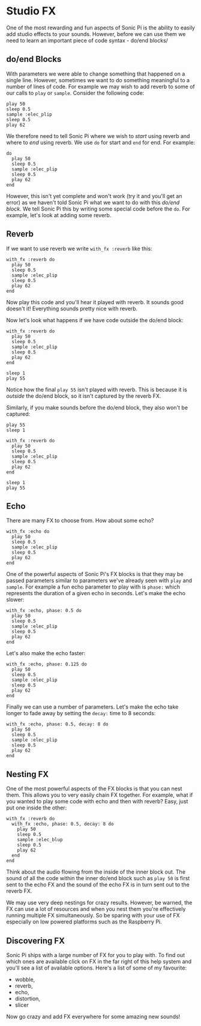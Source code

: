 # Studio FX

One of the most rewarding and fun aspects of Sonic Pi is the ability to easily add studio effects to your sounds. However, before we can use them we need to learn an important piece of code syntax - do/end blocks/

## do/end Blocks

With parameters we were able to change something that happened on a single line. However, sometimes we want to do something meaningful to a number of lines of code. For example we may wish to add reverb to some of our calls to `play` or `sample`. Consider the following code:

```
play 50
sleep 0.5
sample :elec_plip
sleep 0.5
play 62
```

We therefore need to tell Sonic Pi where we wish to *start* using reverb and where to *end* using reverb. We use `do` for start and `end` for end. For example:

```
do
  play 50
  sleep 0.5
  sample :elec_plip
  sleep 0.5
  play 62
end
```

However, this isn't yet complete and won't work (try it and you'll get an error) as we haven't told Sonic Pi what we want to do with this *do/end block*. We tell Sonic Pi this by writing some special code before the `do`. For example, let's look at adding some reverb.

## Reverb

If we want to use reverb we write `with_fx :reverb` like this:

```
with_fx :reverb do
  play 50
  sleep 0.5
  sample :elec_plip
  sleep 0.5
  play 62
end

```

Now play this code and you'll hear it played with reverb. It sounds good doesn't it! Everything sounds pretty nice with reverb. 

Now let's look what happens if we have code outside the do/end block:

```
with_fx :reverb do
  play 50
  sleep 0.5
  sample :elec_plip
  sleep 0.5
  play 62
end

sleep 1
play 55
```

Notice how the final `play 55` isn't played with reverb. This is because it is *outside* the do/end block, so it isn't captured by the reverb FX.

Similarly, if you make sounds before the do/end block, they also won't be captured:


```
play 55
sleep 1

with_fx :reverb do
  play 50
  sleep 0.5
  sample :elec_plip
  sleep 0.5
  play 62
end

sleep 1
play 55
```

## Echo

There are many FX to choose from. How about some echo?

```
with_fx :echo do
  play 50
  sleep 0.5
  sample :elec_plip
  sleep 0.5
  play 62
end
```

One of the powerful aspects of Sonic Pi's FX blocks is that they may be passed parameters similar to parameters we've already seen with `play` and `sample`. For example a fun echo parameter to play with is `phase:` which represents the duration of a given echo in seconds. Let's make the echo slower:

```
with_fx :echo, phase: 0.5 do
  play 50
  sleep 0.5
  sample :elec_plip
  sleep 0.5
  play 62
end
```

Let's also make the echo faster:

```
with_fx :echo, phase: 0.125 do
  play 50
  sleep 0.5
  sample :elec_plip
  sleep 0.5
  play 62
end
```

Finally we can use a number of parameters. Let's make the echo take longer to fade away by setting the `decay:` time to 8 seconds:

```
with_fx :echo, phase: 0.5, decay: 8 do
  play 50
  sleep 0.5
  sample :elec_plip
  sleep 0.5
  play 62
end
```

## Nesting FX

One of the most powerful aspects of the FX blocks is that you can nest them. This allows you to very easily chain FX together. For example, what if you wanted to play some code with echo and then with reverb? Easy, just put one inside the other:

```
with_fx :reverb do
  with_fx :echo, phase: 0.5, decay: 8 do
    play 50
    sleep 0.5
    sample :elec_blup
    sleep 0.5
    play 62
  end
end
```

Think about the audio flowing from the inside of the inner block out. The sound of all the code within the inner do/end block such as `play 50` is first sent to the echo FX and the sound of the echo FX is in turn sent out to the reverb FX.

We may use very deep nestings for crazy results. However, be warned, the FX can use a lot of resources and when you nest them you're effectively running multiple FX simultaneously. So be sparing with your use of FX especially on low powered platforms such as the Raspberry Pi.

## Discovering FX

Sonic Pi ships with a large number of FX for you to play with. To find out which ones are available click on FX in the far right of this help system and you'll see a list of available options. Here's a list of some of my favourite:

* wobble,
* reverb,
* echo,
* distortion,
* slicer

Now go crazy and add FX everywhere for some amazing new sounds!

